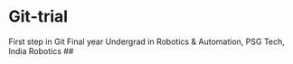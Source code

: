 # Git-trial
First step in Git
Final year Undergrad in Robotics & Automation, PSG Tech, India
Robotics ##
